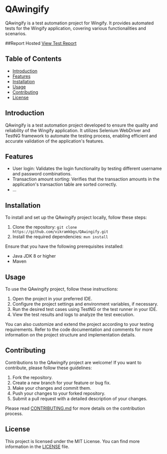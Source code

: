 # QAwingify

QAwingify is a test automation project for Wingify. It provides automated tests for the Wingify application, covering various functionalities and scenarios.

##Report Hosted
[View Test Report](reports/extentreport.html)


## Table of Contents

- [Introduction](#introduction)
- [Features](#features)
- [Installation](#installation)
- [Usage](#usage)
- [Contributing](#contributing)
- [License](#license)

## Introduction

QAwingify is a test automation project developed to ensure the quality and reliability of the Wingify application. It utilizes Selenium WebDriver and TestNG framework to automate the testing process, enabling efficient and accurate validation of the application's features.

## Features

- User login: Validates the login functionality by testing different username and password combinations.
- Transaction amount sorting: Verifies that the transaction amounts in the application's transaction table are sorted correctly.
- ...

## Installation

To install and set up the QAwingify project locally, follow these steps:

1. Clone the repository: `git clone https://github.com/vikramkbgs/QAwingify.git`
2. Install the required dependencies: `mvn install`

Ensure that you have the following prerequisites installed:

- Java JDK 8 or higher
- Maven

## Usage

To use the QAwingify project, follow these instructions:

1. Open the project in your preferred IDE.
2. Configure the project settings and environment variables, if necessary.
3. Run the desired test cases using TestNG or the test runner in your IDE.
4. View the test results and logs to analyze the test execution.

You can also customize and extend the project according to your testing requirements. Refer to the code documentation and comments for more information on the project structure and implementation details.

## Contributing

Contributions to the QAwingify project are welcome! If you want to contribute, please follow these guidelines:

1. Fork the repository.
2. Create a new branch for your feature or bug fix.
3. Make your changes and commit them.
4. Push your changes to your forked repository.
5. Submit a pull request with a detailed description of your changes.

Please read [CONTRIBUTING.md](link-to-contributing-guidelines) for more details on the contribution process.

## License

This project is licensed under the MIT License. You can find more information in the [LICENSE](link-to-license-file) file.

